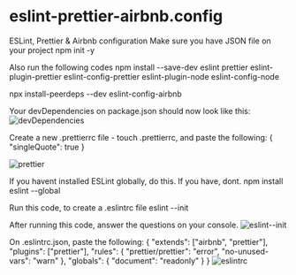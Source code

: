 # eslint-prettier-airbnb.config

ESLint, Prettier & Airbnb configuration
Make sure you have JSON file on your project
npm init -y


Also run the following codes
npm install --save-dev eslint prettier eslint-plugin-prettier eslint-config-prettier eslint-plugin-node eslint-config-node


npx install-peerdeps --dev eslint-config-airbnb


Your devDependencies on package.json should now look like this:
![devDependencies](https://github.com/beMimg/eslint-prettier-airbnb.config/assets/126000960/ae3b3c5b-ac30-4d05-8da7-ccfcb5eda85a)


Create a new .prettierrc file - touch .prettierrc, and paste the following:
{ "singleQuote": true }

![prettier](https://github.com/beMimg/eslint-prettier-airbnb.config/assets/126000960/f1eaf812-ac64-4d69-9298-f78ce4463b50)


If you havent installed ESLint globally, do this. If you have, dont.
npm install eslint --global


Run this code, to create a .eslintrc file
eslint --init


After running this code, answer the questions on your console.
![eslint--init](https://github.com/beMimg/eslint-prettier-airbnb.config/assets/126000960/983c0e53-e00e-432e-a572-7cb574049559)


On .eslintrc.json, paste the following:
{ "extends": ["airbnb", "prettier"], "plugins": ["prettier"], "rules": { "prettier/prettier": "error", "no-unused-vars": "warn" }, "globals": { "document": "readonly" } }
![eslintrc](https://github.com/beMimg/eslint-prettier-airbnb.config/assets/126000960/7ffbf812-a678-4e46-9659-b891f1f73470)

